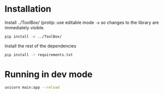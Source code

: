 # Installation

Install ../ToolBox/ (protip: use editable mode `-e` so changes to the library are immediately visible.

```sh
pip install -e ../ToolBox/
```

Install the rest of the dependencies

```sh
pip install -r requirements.txt
```

# Running in dev mode

```sh
uvicorn main:app --reload
```
